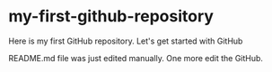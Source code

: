# my-first-github-repository
Here is my first GitHub repository. Let's get started with GitHub

README.md file was just edited manually. One more edit the GitHub.
